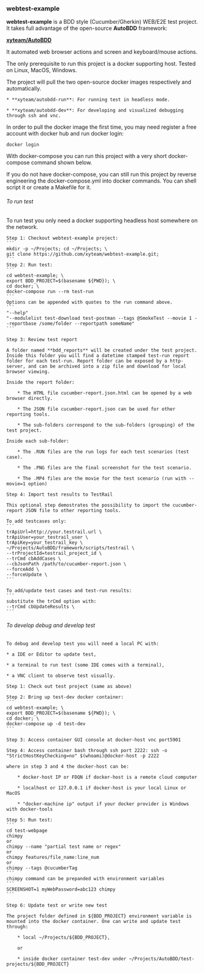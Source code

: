 ### webtest-example

**webtest-example** is a BDD style (Cucumber/Gherkin) WEB/E2E test project. It takes full advantage of the open-source **AutoBDD** framework:

**[xyteam/AutoBDD](https://github.com/xyteam/AutoBDD)**

It automated web browser actions and screen and keyboard/mouse actions.

The only prerequisite to run this project is a docker supporting host. Tested on Linux, MacOS, Windows.

The project will pull the two open-source docker images respectively and automatically.

    * **xyteam/autobdd-run**: For running test in headless mode.

    * **xyteam/autobdd-dev**: For developing and visualized debugging through ssh and vnc.

In order to pull the docker image the first time, you may need register a free account with docker hub and run docker login:
```
docker login
```

With docker-compose you can run this project with a very short docker-compose command shown below.

If you do not have docker-compose, you can still run this project by reverse engineering the docker-compose.yml into docker commands. You can shell script it or create a Makefile for it.

###### To run test

To run test you only need a docker supporting headless host somewhere on the network.

    Step 1: Checkout webtest-example project:
    ```
    mkdir -p ~/Projects; cd ~/Projects; \
    git clone https://github.com/xyteam/webtest-example.git;
    ```
    Step 2: Run test:
    ```
    cd webtest-example; \
    export BDD_PROJECT=$(basename ${PWD}); \
    cd docker; \
    docker-compose run --rm test-run
    ```
    Options can be appended with quotes to the run command above.
    ```
    "--help"
    "--modulelist test-download test-postman --tags @SmokeTest --movie 1 --reportbase /some/folder --reportpath someName"
    ```

    Step 3: Review test report
    
    A folder named **bdd_reports** will be created under the test project. Inside this folder you will find a datetime stamped test-run report folder for each test-run. Report folder can be exposed by a http-server, and can be archived into a zip file and download for local browser viewing.
    
    Inside the report folder:
 
        * The HTML file cucumber-report.json.html can be opened by a web browser directly.

        * The JSON file cucumber-report.json can be used for other reporting tools.

        * The sub-folders correspond to the sub-folders (grouping) of the test project.
    
    Inside each sub-folder:
    
        * The .RUN files are the run logs for each test scenarios (test case).

        * The .PNG files are the final screenshot for the test scenario.

        * The .MP4 files are the movie for the test scenario (run with --movie=1 option)

    Step 4: Import test results to TestRail
    
    This optional step demostrates the possibility to import the cucumber-report JSON file to other reporting tools.
    
    To add testcases only:
    ```
    trApiUrl=http://your.testrail.url \
    trApiUser=your_testrail_user \
    trApiKey=your_testrail_key \
    ~/Projects/AutoBDD/framework/scripts/testrail \
    --trProjectId=testrail_project_id \
    --trCmd cbAddCases \
    --cbJsonPath /path/to/cucumber-report.json \
    --forceAdd \
    --forceUpdate \
    ```
    
    To add/update test cases and test-run results:
    ```
    substitute the trCmd option with:
    --trCmd cbUpdateResults \
    ```

###### To develop debug and develop test

    To debug and develop test you will need a local PC with:

    * a IDE or Editor to update test,
    
    * a terminal to run test (some IDE comes with a terminal),
    
    * a VNC client to observe test visually.

    Step 1: Check out test project (same as above)

    Step 2: Bring up test-dev docker container:
    ```
    cd webtest-example; \
    export BDD_PROJECT=$(basename ${PWD}); \
    cd docker; \
    docker-compose up -d test-dev
    ```

    Step 3: Access container GUI console at docker-host vnc port5901

    Step 4: Access container bash through ssh port 2222: ssh -o "StrictHostKeyChecking=no" $(whoami)@docker-host -p 2222
    
    where in step 3 and 4 the docker-host can be:
    
        * docker-host IP or FDQN if docker-host is a remote cloud computer
    
        * localhost or 127.0.0.1 if docker-host is your local Linux or MacOS
    
        * "docker-machine ip" output if your docker provider is Windows with docker-tools

    Step 5: Run test:
    ```
    cd test-webpage
    chimpy
    or
    chimpy --name "partial test name or regex"
    or
    chimpy features/file_name:line_num
    or
    chimpy --tags @cucumberTag
    ```
    chimpy command can be prepanded with environment variables
    ```
    SCREENSHOT=1 myWebPassword=abc123 chimpy
    ```

    Step 6: Update test or write new test
    
    The project folder defined in ${BDD_PROJECT} environment variable is mounted into the docker container. One can write and update test through:

        * local ~/Projects/${BDD_PROJECT},

        or

        * inside docker container test-dev under ~/Projects/AutoBDD/test-projects/${BDD_PROJECT}

